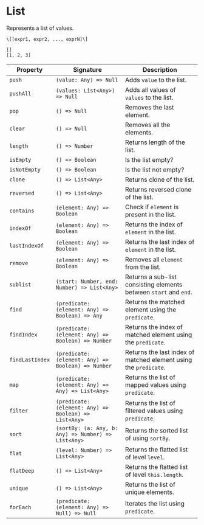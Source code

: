 # List

Represents a list of values.

```title="Syntax"
\[[expr1, expr2, ..., exprN]\]
```

```title="Example"
[]
[1, 2, 3]
```

| Property        | Signature                                             | Description                                                       |
| --------------- | ----------------------------------------------------- | ----------------------------------------------------------------- |
| `push`          | `(value: Any) => Null`                                | Adds `value` to the list.                                         |
| `pushAll`       | `(values: List<Any>) => Null`                         | Adds all values of `values` to the list.                          |
| `pop`           | `() => Null`                                          | Removes the last element.                                         |
| `clear`         | `() => Null`                                          | Removes all the elements.                                         |
| `length`        | `() => Number`                                        | Returns length of the list.                                       |
| `isEmpty`       | `() => Boolean`                                       | Is the list empty?                                                |
| `isNotEmpty`    | `() => Boolean`                                       | Is the list not empty?                                            |
| `clone`         | `() => List<Any>`                                     | Returns clone of the list.                                        |
| `reversed`      | `() => List<Any>`                                     | Returns reversed clone of the list.                               |
| `contains`      | `(element: Any) => Boolean`                           | Check if `element` is present in the list.                        |
| `indexOf`       | `(element: Any) => Boolean`                           | Returns the index of `element` in the list.                       |
| `lastIndexOf`   | `(element: Any) => Boolean`                           | Returns the last index of `element` in the list.                  |
| `remove`        | `(element: Any) => Boolean`                           | Removes all `element` from the list.                              |
| `sublist`       | `(start: Number, end: Number) => List<Any>`           | Returns a sub-list consisting elements between `start` and `end`. |
| `find`          | `(predicate: (element: Any) => Boolean) => Any`       | Returns the matched element using the `predicate`.                |
| `findIndex`     | `(predicate: (element: Any) => Boolean) => Number`    | Returns the index of matched element using the `predicate`.       |
| `findLastIndex` | `(predicate: (element: Any) => Boolean) => Number`    | Returns the last index of matched element using the `predicate`.  |
| `map`           | `(predicate: (element: Any) => Any) => List<Any>`     | Returns the list of mapped values using `predicate`.              |
| `filter`        | `(predicate: (element: Any) => Boolean) => List<Any>` | Returns the list of filtered values using `predicate`.            |
| `sort`          | `(sortBy: (a: Any, b: Any) => Number) => List<Any>`   | Returns the sorted list of using `sortBy`.                        |
| `flat`          | `(level: Number) => List<Any>`                        | Returns the flatted list of level `level`.                        |
| `flatDeep`      | `() => List<Any>`                                     | Returns the flatted list of level `this.length`.                  |
| `unique`        | `() => List<Any>`                                     | Returns the list of unique elements.                              |
| `forEach`       | `(predicate: (element: Any) => Null) => Null`         | Iterates the list using `predicate`.                              |

